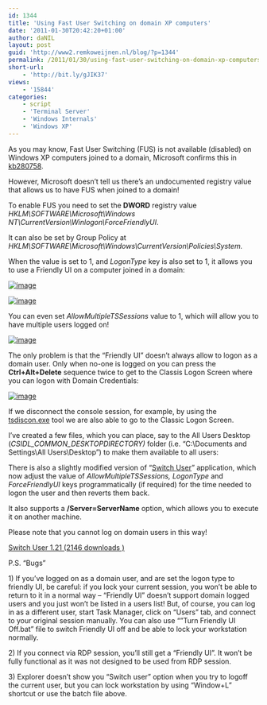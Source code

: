 ```yaml
---
id: 1344
title: 'Using Fast User Switching on domain XP computers'
date: '2011-01-30T20:42:20+01:00'
author: daNIL
layout: post
guid: 'http://www2.remkoweijnen.nl/blog/?p=1344'
permalink: /2011/01/30/using-fast-user-switching-on-domain-xp-computers/
short-url:
    - 'http://bit.ly/gJIK37'
views:
    - '15844'
categories:
    - script
    - 'Terminal Server'
    - 'Windows Internals'
    - 'Windows XP'
---
```


As you may know, Fast User Switching (FUS) is not available (disabled) on Windows XP computers joined to a domain, Microsoft confirms this in [kb280758](http://support.microsoft.com/kb/280758).

However, Microsoft doesn’t tell us there’s an undocumented registry value that allows us to have FUS when joined to a domain!

To enable FUS you need to set the **DWORD** registry value *HKLM\\SOFTWARE\\Microsoft\\Windows NT\\CurrentVersion\\Winlogon\\ForceFriendlyUI*.

It can also be set by Group Policy at *HKLM\\SOFTWARE\\Microsoft\\Windows\\CurrentVersion\\Policies\\System.*

When the value is set to 1, and *LogonType* key is also set to 1, it allows you to use a Friendly UI on a computer joined in a domain:

[![image](http://192.168.40.25:8081/wp-content/uploads/2011/01/image_thumb22.png "image")](http://192.168.40.25:8081/wp-content/uploads/2011/01/image22.png)

[![image](http://192.168.40.25:8081/wp-content/uploads/2011/01/image_thumb23.png "image")](http://192.168.40.25:8081/wp-content/uploads/2011/01/image23.png)

You can even set *AllowMultipleTSSessions* value to 1, which will allow you to have multiple users logged on!

[![image](http://192.168.40.25:8081/wp-content/uploads/2011/01/image_thumb24.png "image")](http://192.168.40.25:8081/wp-content/uploads/2011/01/image24.png)

The only problem is that the “Friendly UI” doesn’t always allow to logon as a domain user. Only when no-one is logged on you can press the **Ctrl+Alt+Delete** sequence twice to get to the Classis Logon Screen where you can logon with Domain Credentials:

[![image](http://192.168.40.25:8081/wp-content/uploads/2011/01/image_thumb25.png "image")](http://192.168.40.25:8081/wp-content/uploads/2011/01/image25.png)

If we disconnect the console session, for example, by using the [tsdiscon.exe](http://msdn.microsoft.com/en-us/library/cc770592(v=ws.10).aspx) tool we are also able to go to the Classic Logon Screen.

I’ve created a few files, which you can place, say to the All Users Desktop (*CSIDL\_COMMON\_DESKTOPDIRECTORY)* folder (i.e. “C:\\Documents and Settings\\All Users\\Desktop”) to make them available to all users:

There is also a slightly modified version of “[Switch User](http://192.168.40.25:8081/2008/11/26/executing-a-fast-user-switch-programmatically-part-2/)” application, which now adjust the value of *AllowMultipleTSSessions, LogonType* and *ForceFriendlyUI* keys programmatically (if required) for the time needed to logon the user and then reverts them back.

It also supports a **/Server=ServerName** option, which allows you to execute it on another machine.

Please note that you cannot log on domain users in this way!

[ Switch User 1.21 (2146 downloads ) ](http://192.168.40.25:8081/download/switch-user-1-21/?tmstv=1726048919 "Version 1.21")

P.S. “Bugs”

1\) If you’ve logged on as a domain user, and are set the logon type to friendly UI, be careful: if you lock your current session, you won’t be able to return to it in a normal way – “Friendly UI” doesn’t support domain logged users and you just won’t be listed in a users list! But, of course, you can log in as a different user, start Task Manager, click on “Users” tab, and connect to your original session manually. You can also use “”Turn Friendly UI Off.bat” file to switch Friendly UI off and be able to lock your workstation normally.

2\) If you connect via RDP session, you’ll still get a “Friendly UI”. It won’t be fully functional as it was not designed to be used from RDP session.

3\) Explorer doesn’t show you “Switch user” option when you try to logoff the current user, but you can lock workstation by using “Window+L” shortcut or use the batch file above.